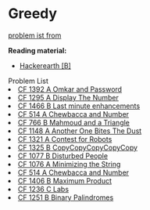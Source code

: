 # Greedy
<a href="https://github.com/the-hyp0cr1t3/CC/blob/master/Beginner%20Topics/%5BS1%5D%20Greed%20is%20good%2C%20sort%20of/%5BEP%202%5D%20Greedy.md">problem ist from</a>

**Reading material:**
* [Hackerearth [B]](https://www.hackerearth.com/practice/algorithms/greedy/basics-of-greedy-algorithms/tutorial/)

<summary>Problem List</summary>
<li><a href="https://codeforces.com/problemset/problem/1392/A">CF 1392 A Omkar and Password</a></li>
<li><a href="https://codeforces.com/problemset/problem/1295/A">CF 1295 A Display The Number</a></li>
<li><a href="https://codeforces.com/problemset/problem/1466/B">CF 1466 B Last minute enhancements</a></li>
<li><a href="https://codeforces.com/problemset/problem/514/A">CF 514 A Chewbaсca and Number</a></li>
<li><a href="https://codeforces.com/problemset/problem/766/B">CF 766 B Mahmoud and a Triangle</a></li>
<li><a href="https://codeforces.com/problemset/problem/1148/A">CF 1148 A Another One Bites The Dust</a></li>
<li><a href="https://codeforces.com/problemset/problem/1321/A">CF 1321 A Contest for Robots</a></li>
<li><a href="https://codeforces.com/problemset/problem/1325/B">CF 1325 B CopyCopyCopyCopyCopy</a></li>
<li><a href="https://codeforces.com/problemset/problem/1077/B">CF 1077 B Disturbed People</a></li>
<li><a href="https://codeforces.com/problemset/problem/1076/A">CF 1076 A Minimizing the String</a></li>
<li><a href="https://codeforces.com/problemset/problem/514/A">CF 514 A Chewbaсca and Number</a></li>
<li><a href="https://codeforces.com/problemset/problem/1406/B">CF 1406 B Maximum Product</a></li>
<li><a href="https://codeforces.com/contest/1236/problem/C">CF 1236 C Labs</a></li>
<li><a href="https://codeforces.com/contest/1251/problem/B">CF 1251 B Binary Palindromes</a></li>
